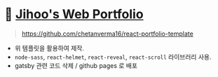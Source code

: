 # :link: [Jihoo's Web Portfolio](https://j1h00.github.io/jihoo/)

> https://github.com/chetanverma16/react-portfolio-template

- 위 템플릿을 활용하여 제작.
- `node-sass`, `react-helmet`, `react-reveal`, `react-scroll` 라이브러리 사용.
- gatsby 관련 코드 삭제 / github pages 로 배포
